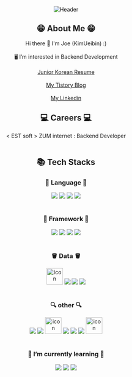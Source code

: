 <div align="center">

![Header](https://capsule-render.vercel.app/api?type=waving&color=auto&height=200&section=header)

## 😁 About Me 😁
Hi there 👋 I'm Joe (KimUeibin) :)<br>  <br> 🖥  I’m interested in Backend Development <br>
<br>
<a href = "https://hot-tractor-dcc.notion.site/7fa8f4ff05f14f3794a7eb2c36847796">Junior Korean Resume</a><br>
<br>
<a href = "https://joecp17.tistory.com/">My Tistory Blog</a><br>
<br> 
<a href = "https://www.linkedin.com/in/%EC%9D%98%EB%B9%88-%EA%B9%80-aa8105249/">My Linkedin</a><br>

## 💻 Careers 💻
< EST soft > ZUM internet : Backend Developer
<br>
<br>

## 📚 Tech Stacks

### 📕 Language 📕

<img src="https://img.shields.io/badge/Python-3776AB?style=flat&logo=python&logoColor=ffffff"/>
<img src="https://img.shields.io/badge/Java-007396?style=flat&logo=java&logoColor=ffffff"/>
<img src="https://img.shields.io/badge/C Language-A8B9CC?style=flat&logo=C&logoColor=ffffff"/>
<img src="https://img.shields.io/badge/JavaScript-F7DF1E?style=flat&logo=JavaScript&logoColor=ffffff"/>

<br>
<br>

### 🔫 Framework 🔫

<img src="https://img.shields.io/badge/Spring Boot-6DB33F?style=flat&logo=Spring Boot&logoColor=ffffff">
<img src="https://img.shields.io/badge/flask-000000?style=flat&logo=flask&logoColor=ffffff">
<img src="https://img.shields.io/badge/Django-DDE072?style=flat&logo=Django&logoColor=ffffff">
<img src="https://img.shields.io/badge/Node.js-339933?style=flat&logo=Node.js&logoColor=ffffff">

<br>
<br>

### 🪣 Data 🪣

<img src="https://techstack-generator.vercel.app/mysql-icon.svg" alt="icon" width="43" style="width: 43px; height: 43px; margin-right: 0px; margin-bottom: 0px;" />
<img src="https://img.shields.io/badge/MongoDB-47A248?style=flat&logo=MongoDB&logoColor=ffffff"/>
<img src="https://img.shields.io/badge/Elasticsearch-005571?style=flat&logo=Elasticsearch&logoColor=ffffff">
<img src="https://img.shields.io/badge/Redis-DC382D?style=flat&logo=Redis&logoColor=ffffff">

<br>
<br>


### 🔍 other 🔍

<img src="https://img.shields.io/badge/NGINX-009639?style=flat&logo=NGINX&logoColor=ffffff">
<img src="https://img.shields.io/badge/github-181717?style=flat&logo=github&logoColor=ffffff">
<img src="https://techstack-generator.vercel.app/docker-icon.svg" alt="icon" width="43" height="43" />
<img src="https://img.shields.io/badge/Kibana-005571?style=flat&logo=Kibana&logoColor=ffffff">
<img src="https://img.shields.io/badge/Grafana-F46800?style=flat&logo=Grafana&logoColor=ffffff">
<img src="https://img.shields.io/badge/Prometheus-E6522C?style=flat&logo=Prometheus&logoColor=ffffff">
<img src="https://techstack-generator.vercel.app/aws-icon.svg" alt="icon" width="43" style="width: 43px; height: 43px;" />


<br>
<br> 

### 🌱 I’m currently learning 🌱
<img src="https://img.shields.io/badge/Kubernetes-326CE5?style=flat&logo=Kubernetes&logoColor=ffffff">
<img src="https://img.shields.io/badge/Apache Kafka-231F20?style=flat&logo=Apache Kafka&logoColor=ffffff">
<img src="https://img.shields.io/badge/Kotlin-7F52FF?style=flat&logo=Kotlin&logoColor=ffffff">


<!--
**JoeCP17/JoeCP17** is a ✨ _special_ ✨ repository because its `README.md` (this file) appears on your GitHub profile.

Here are some ideas to get you started:

- 🔭 I’m currently working on ...
- 🌱 I’m currently learning ...
- 👯 I’m looking to collaborate on ...
- 🤔 I’m looking for help with ...
- 💬 Ask me about ...
- 📫 How to reach me: ...
- 😄 Pronouns: ...
- ⚡ Fun fact: ...
-->

